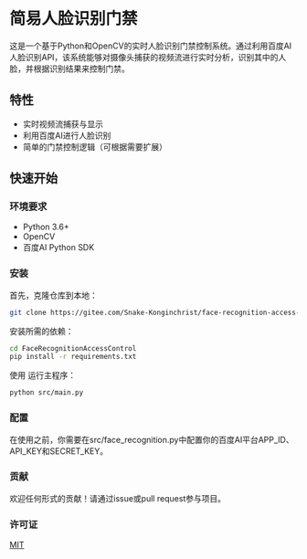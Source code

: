 # 简易人脸识别门禁

这是一个基于Python和OpenCV的实时人脸识别门禁控制系统。通过利用百度AI人脸识别API，该系统能够对摄像头捕获的视频流进行实时分析，识别其中的人脸，并根据识别结果来控制门禁。

## 特性

- 实时视频流捕获与显示
- 利用百度AI进行人脸识别
- 简单的门禁控制逻辑（可根据需要扩展）

## 快速开始

### 环境要求

- Python 3.6+
- OpenCV
- 百度AI Python SDK

### 安装

首先，克隆仓库到本地：

```bash
git clone https://gitee.com/Snake-Konginchrist/face-recognition-access-control.git
```
安装所需的依赖：

```bash
cd FaceRecognitionAccessControl
pip install -r requirements.txt
```
使用
运行主程序：

``` bash
python src/main.py
```

### 配置
在使用之前，你需要在src/face_recognition.py中配置你的百度AI平台APP_ID、API_KEY和SECRET_KEY。

### 贡献
欢迎任何形式的贡献！请通过issue或pull request参与项目。

### 许可证
[MIT](LICENSE)
